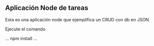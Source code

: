 ## Aplicación Node de tareas

Esta es una aplicación node que ejemplifica un CRUD con db en JSON

Ejecute el comando

...
npm install
...